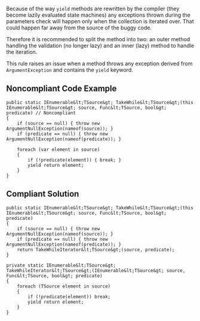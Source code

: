 
Because of the way `yield` methods are rewritten by the compiler (they become lazily evaluated state machines) any exceptions thrown during the parameters check will happen only when the collection is iterated over. That could happen far away from the source of the buggy code.

Therefore it is recommended to split the method into two: an outer method handling the validation (no longer lazy) and an inner (lazy) method to handle the iteration.

This rule raises an issue when a method throws any exception derived from `ArgumentException` and contains the `yield` keyword.

## Noncompliant Code Example


    public static IEnumerable&lt;TSource&gt; TakeWhile&lt;TSource&gt;(this IEnumerable&lt;TSource&gt; source, Func&lt;TSource, bool&gt; predicate) // Noncompliant
    {
        if (source == null) { throw new ArgumentNullException(nameof(source)); }
        if (predicate == null) { throw new ArgumentNullException(nameof(predicate)); }
    
        foreach (var element in source)
        {
            if (!predicate(element)) { break; }
            yield return element;
        }
    }


## Compliant Solution


    public static IEnumerable&lt;TSource&gt; TakeWhile&lt;TSource&gt;(this IEnumerable&lt;TSource&gt; source, Func&lt;TSource, bool&gt; predicate)
    {
        if (source == null) { throw new ArgumentNullException(nameof(source)); }
        if (predicate == null) { throw new ArgumentNullException(nameof(predicate)); }
        return TakeWhileIterator&lt;TSource&gt;(source, predicate);
    }
    
    private static IEnumerable&lt;TSource&gt; TakeWhileIterator&lt;TSource&gt;(IEnumerable&lt;TSource&gt; source, Func&lt;TSource, bool&gt; predicate)
    {
        foreach (TSource element in source)
        {
            if (!predicate(element)) break;
            yield return element;
        }
    }

